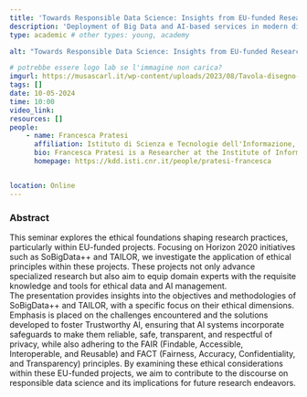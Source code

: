 ```yaml
---
title: 'Towards Responsible Data Science: Insights from EU-funded Research'
description: 'Deployment of Big Data and AI-based services in modern distributed systems, at the basis of the innovation ecosystem developed as part of the PNRRR project MUSA'
type: academic # other types: young, academy

alt: "Towards Responsible Data Science: Insights from EU-funded Research"

# potrebbe essere logo lab se l'immagine non carica?
imgurl: https://musascarl.it/wp-content/uploads/2023/08/Tavola-disegno-4.png
tags: []
date: 10-05-2024
time: 10:00
video_link: 
resources: []
people:
    - name: Francesca Pratesi
      affiliation: Istituto di Scienza e Tecnologie dell'Informazione, Consiglio Nazionale delle Ricerche (ISTI - CNR)
      bio: Francesca Pratesi is a Researcher at the Institute of Information Science and Technologies of the National Research Council of Italy (ISTI-CNR) of Pisa since 2021. In 2017, she obtained her Ph.D. in Computer Science at the University of Pisa, with a Thesis about "Privacy Risk Assessment in Big Data Analytics and User-Centric Data Ecosystems". Her research interests are privacy-preserving data mining, privacy risk evaluation, and Trustworthy AI, in particular related to the bound between ethics and social-mining. She was involved in 10 EU-funded projects, she held 15+ invited seminars or lessons, she has been teacher of two Bachelor courses at the University of Pisa (since 2018), and she co-authored 10+ papers on international peer-reviewed journals.
      homepage: https://kdd.isti.cnr.it/people/pratesi-francesca


location: Online
---
```


### Abstract

This seminar explores the ethical foundations shaping research practices, particularly within EU-funded projects. Focusing on Horizon 2020 initiatives such as SoBigData++ and TAILOR, we investigate the application of ethical principles within these projects. These projects not only advance specialized research but also aim to equip domain experts with the requisite knowledge and tools for ethical data and AI management. <br> The presentation provides insights into the objectives and methodologies of SoBigData++ and TAILOR, with a specific focus on their ethical dimensions. Emphasis is placed on the challenges encountered and the solutions developed to foster Trustworthy AI, ensuring that AI systems incorporate safeguards to make them reliable, safe, transparent, and respectful of privacy, while also adhering to the FAIR (Findable, Accessible, Interoperable, and Reusable) and FACT (Fairness, Accuracy, Confidentiality, and Transparency) principles. By examining these ethical considerations within these EU-funded projects, we aim to contribute to the discourse on responsible data science and its implications for future research endeavors.